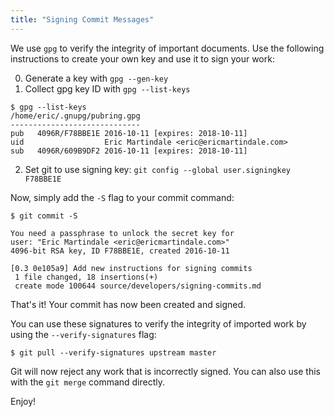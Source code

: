 ```yaml
---
title: "Signing Commit Messages"
---
```


We use `gpg` to verify the integrity of important documents.  Use the following
instructions to create your own key and use it to sign your work:

0. Generate a key with `gpg --gen-key`
1. Collect gpg key ID with `gpg --list-keys`
  ```
  $ gpg --list-keys
  /home/eric/.gnupg/pubring.gpg
  -----------------------------
  pub   4096R/F78BBE1E 2016-10-11 [expires: 2018-10-11]
  uid                  Eric Martindale <eric@ericmartindale.com>
  sub   4096R/609B9DF2 2016-10-11 [expires: 2018-10-11]
  ```
2. Set git to use signing key: `git config --global user.signingkey F78BBE1E`

Now, simply add the `-S` flag to your commit command:
```
$ git commit -S

You need a passphrase to unlock the secret key for
user: "Eric Martindale <eric@ericmartindale.com>"
4096-bit RSA key, ID F78BBE1E, created 2016-10-11

[0.3 0e105a9] Add new instructions for signing commits
 1 file changed, 18 insertions(+)
 create mode 100644 source/developers/signing-commits.md
```

That's it!  Your commit has now been created and signed.

You can use these signatures to verify the integrity of imported work by using the `--verify-signatures` flag:

```
$ git pull --verify-signatures upstream master
```

Git will now reject any work that is incorrectly signed.  You can also use this with the `git merge` command directly.

Enjoy!
